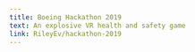 ```yaml
---
title: Boeing Hackathon 2019
text: An explosive VR health and safety game
link: RileyEv/hackathon-2019
---
```


